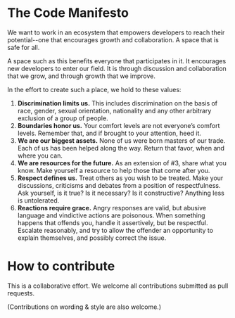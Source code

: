 The Code Manifesto
==================

We want to work in an ecosystem that empowers developers to reach their potential--one that encourages growth and collaboration. A space that is safe for all. 

A space such as this benefits everyone that participates in it. It encourages new developers to enter our field. It is through discussion and collaboration that we grow, and through growth that we improve. 

In the effort to create such a place, we hold to these values:

1. **Discrimination limits us.** This includes discrimination on the basis of race, gender, sexual orientation, nationality and any other arbitrary exclusion of a group of people. 
2. **Boundaries honor us.** Your comfort levels are not everyone’s comfort levels. Remember that, and if brought to your attention, heed it.
3. **We are our biggest assets.** None of us were born masters of our trade. Each of us has been helped along the way. Return that favor, when and where you can. 
4. **We are resources for the future.** As an extension of #3, share what you know. Make yourself a resource to help those that come after you. 
5. **Respect defines us.** Treat others as you wish to be treated. Make your discussions, criticisms and debates from a position of respectfulness. Ask yourself, is it true? Is it necessary? Is it constructive? Anything less is untolerated. 
6. **Reactions require grace.** Angry responses are valid, but abusive language and vindictive actions are poisonous. When something happens that offends you, handle it assertively, but be respectful. Escalate reasonably, and try to allow the offender an opportunity to explain themselves, and possibly correct the issue. 


How to contribute
=================

This is a collaborative effort. We welcome all contributions submitted as pull requests. 

(Contributions on wording & style are also welcome.)
